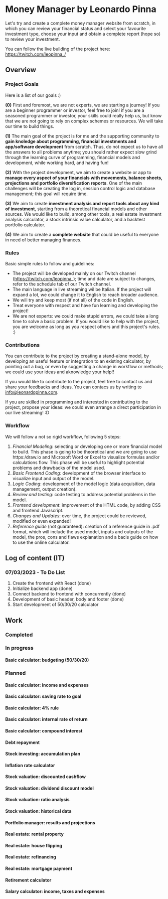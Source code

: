 # Money Manager by Leonardo Pinna

Let's try and create a complete money manager website from scratch, in which you can review your financial status and select your favourite investment type, choose your input and obtain a complete report (hope so) to review your investment.

You can follow the live building of the project here: https://twitch.com/leopinna_/

## Overview

### Project Goals

Here is a list of our goals :)

**(0)** First and foremost, we are not experts, we are starting a journey! If you are a beginner programmer or investor, feel free to join! if you are a seasoned programmer or investor, your skills could really help us, but know that we are not going to rely on complex schemes or resources. We will take our time to build things.

**(1)** The main goal of the project is for me and the supporting community to **gain knoledge about programming, financial investments and app/software development** from scratch. Thus, do not expect us to have all the answers to all problems anytime; you should rather expect slow grind through the learning curve of programming, financial models and development, while working hard, and having fun!

**(2)** With the project development, we aim to create a website or app to **manage every aspect of your financials with movements, balance sheets, projections and portfolio diversification reports**. One of the main challenges will be creating the log in, session control logic and database management; this goal will require time.

**(3)** We aim to create **investment analysis and report tools about any kind of investment**, starting from a theoretical financial models and other sources. We would like to build, among other tools, a real estate investment analysis calculator, a stock intrinsic value calculator, and a backtest portfolio calculator.

**(4)** We aim to create a **complete website** that could be useful to everyone in need of better managing finances.

### Rules

Basic simple rules to follow and guidelines:

- The project will be developed mainly on our Twitch channel (https://twitch.com/leopinna_); time and date are subject to changes, refer to the schedule tab of our Twitch channel.
- The main language in live streaming wil be Italian. If the project will expand a lot, we could change it to English to reach broader audience.
- We will try and keep most (if not all) of the code in English.
- Treat everyone with respect and have fun learning and developing the project!
- We are not experts: we could make stupid errors, we could take a long time to solve a basic problem. If you would like to help with the project, you are welcome as long as you respect others and this project's rules. :)

### Contributions

You can contribute to the project by creating a stand-alone model, by developing an useful feature or integration to an existing calculator, by pointing out a bug, or even by suggesting a change in workflow or methods; we could use your ideas and aknowledge your help!!

If you would like to contribute to the project, feel free to contact us and share your feedbacks and ideas. You can contacs us by writing to info@leonardopinna.com.

If you are skilled in programming and interested in contributing to the project, propose your ideas: we could even arrange a direct participation in our live streaming! :D

### Workflow

We will follow a not so rigid workflow, following 5 steps:

1. _Financial Modeling_: selecting or developing one or more financial model to build. This phase is going to be theoretical and we are going to use https:/draw.io and Microsoft Word or Excel to visualize formulas and/or calculations flow. This phase will be useful to highlight potential problems and drawbacks of the model used.
2. _Basic Frontend Coding_: development of the browser interface to visualize input and output of the model.
3. _Logic Coding_: development of the model logic (data acquisition, data management, output creation).
4. _Review and testing_: code testing to address potential problems in the model.
5. _Frontend development_: improvement of the HTML code, by adding CSS and frontend Javascript.
6. _Changes and Updates_: over time, the project could be reviewed, modified or even expanded!
7. _Reference guide_ (not guaranteed): creation of a reference guide in .pdf format, which will include the used model, inputs and outputs of the model, the pros, cons and flaws explanation and a bacis guide on how to use the online calculator.

## Log of content (IT)

### 07/03/2023 - To Do List

1. Create the frontend with React (done)
2. Initialize backend app (done)
3. Connect backend to frontend with concurrently (done)
4. Development of basic header, body and footer (done)
5. Start development of 50/30/20 calculator

## Work

### Completed

### In progress

#### Basic calculator: budgeting (50/30/20)

### Planned

#### Basic calculator: income and expenses

#### Basic calculator: saving rate to goal

#### Basic calculator: 4% rule

#### Basic calculator: internal rate of return

#### Basic calculator: compound interest

#### Debt repayment

#### Stock investing: accumulation plan

#### Inflation rate calculator

#### Stock valuation: discounted cashflow

#### Stock valuation: dividend discount model

#### Stock valuation: ratio analysis

#### Stock valuation: historical data

#### Portfolio manager: results and projections

#### Real estate: rental property

#### Real estate: house flipping

#### Real estate: refinancing

#### Real estate: mortgage payment

#### Retirement calculator

#### Salary calculator: income, taxes and expenses

